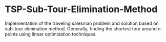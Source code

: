 # TSP-Sub-Tour-Elimination-Method
Implementation of the traveling salesman problem and solution based on sub-tour elimination method. Generally, finding the shortest tour around n points using linear optimization techniques.

